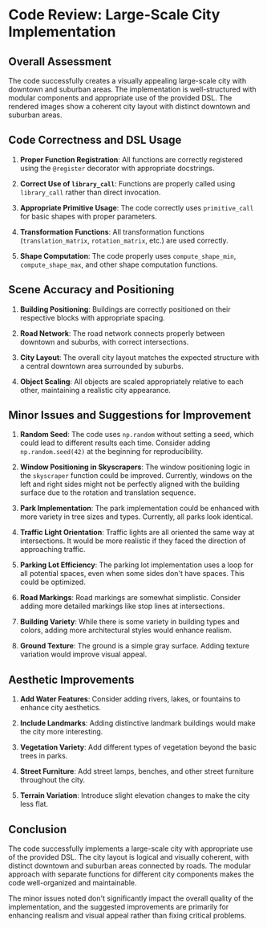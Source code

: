 # Code Review: Large-Scale City Implementation

## Overall Assessment
The code successfully creates a visually appealing large-scale city with downtown and suburban areas. The implementation is well-structured with modular components and appropriate use of the provided DSL. The rendered images show a coherent city layout with distinct downtown and suburban areas.

## Code Correctness and DSL Usage

1. **Proper Function Registration**: All functions are correctly registered using the `@register` decorator with appropriate docstrings.

2. **Correct Use of `library_call`**: Functions are properly called using `library_call` rather than direct invocation.

3. **Appropriate Primitive Usage**: The code correctly uses `primitive_call` for basic shapes with proper parameters.

4. **Transformation Functions**: All transformation functions (`translation_matrix`, `rotation_matrix`, etc.) are used correctly.

5. **Shape Computation**: The code properly uses `compute_shape_min`, `compute_shape_max`, and other shape computation functions.

## Scene Accuracy and Positioning

1. **Building Positioning**: Buildings are correctly positioned on their respective blocks with appropriate spacing.

2. **Road Network**: The road network connects properly between downtown and suburbs, with correct intersections.

3. **City Layout**: The overall city layout matches the expected structure with a central downtown area surrounded by suburbs.

4. **Object Scaling**: All objects are scaled appropriately relative to each other, maintaining a realistic city appearance.

## Minor Issues and Suggestions for Improvement

1. **Random Seed**: The code uses `np.random` without setting a seed, which could lead to different results each time. Consider adding `np.random.seed(42)` at the beginning for reproducibility.

2. **Window Positioning in Skyscrapers**: The window positioning logic in the `skyscraper` function could be improved. Currently, windows on the left and right sides might not be perfectly aligned with the building surface due to the rotation and translation sequence.

3. **Park Implementation**: The park implementation could be enhanced with more variety in tree sizes and types. Currently, all parks look identical.

4. **Traffic Light Orientation**: Traffic lights are all oriented the same way at intersections. It would be more realistic if they faced the direction of approaching traffic.

5. **Parking Lot Efficiency**: The parking lot implementation uses a loop for all potential spaces, even when some sides don't have spaces. This could be optimized.

6. **Road Markings**: Road markings are somewhat simplistic. Consider adding more detailed markings like stop lines at intersections.

7. **Building Variety**: While there is some variety in building types and colors, adding more architectural styles would enhance realism.

8. **Ground Texture**: The ground is a simple gray surface. Adding texture variation would improve visual appeal.

## Aesthetic Improvements

1. **Add Water Features**: Consider adding rivers, lakes, or fountains to enhance city aesthetics.

2. **Include Landmarks**: Adding distinctive landmark buildings would make the city more interesting.

3. **Vegetation Variety**: Add different types of vegetation beyond the basic trees in parks.

4. **Street Furniture**: Add street lamps, benches, and other street furniture throughout the city.

5. **Terrain Variation**: Introduce slight elevation changes to make the city less flat.

## Conclusion

The code successfully implements a large-scale city with appropriate use of the provided DSL. The city layout is logical and visually coherent, with distinct downtown and suburban areas connected by roads. The modular approach with separate functions for different city components makes the code well-organized and maintainable.

The minor issues noted don't significantly impact the overall quality of the implementation, and the suggested improvements are primarily for enhancing realism and visual appeal rather than fixing critical problems.